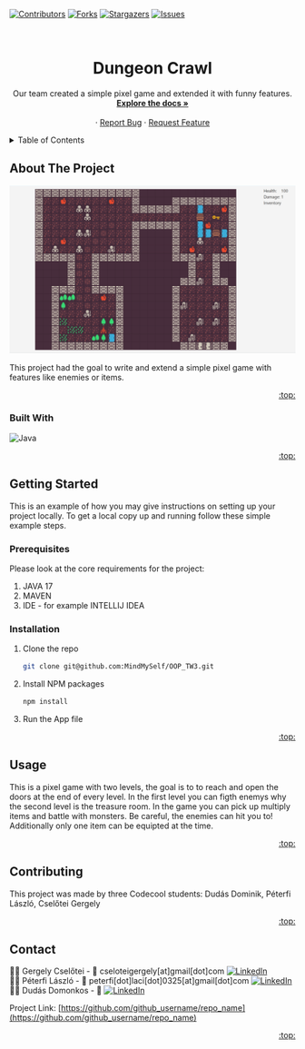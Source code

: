 <!-- Improved compatibility of back to top link: See: https://github.com/othneildrew/Best-README-Template/pull/73 -->
<a name="readme-top"></a>
<!--
*** Thanks for checking out the Best-README-Template. If you have a suggestion
*** that would make this better, please fork the repo and create a pull request
*** or simply open an issue with the tag "enhancement".
*** Don't forget to give the project a star!
*** Thanks again! Now go create something AMAZING! :D
-->



<!-- PROJECT SHIELDS -->
<!--
*** I'm using markdown "reference style" links for readability.
*** Reference links are enclosed in brackets [ ] instead of parentheses ( ).
*** See the bottom of this document for the declaration of the reference variables
*** for contributors-url, forks-url, etc. This is an optional, concise syntax you may use.
*** https://www.markdownguide.org/basic-syntax/#reference-style-links
-->
[![Contributors][contributors-shield]][contributors-url]
[![Forks][forks-shield]][forks-url]
[![Stargazers][stars-shield]][stars-url]
[![Issues][issues-shield]][issues-url]



<!-- PROJECT LOGO -->
<br />
<div align="center">
<h1 align="center">Dungeon Crawl</h1>

  <p align="center">
    Our team created a simple pixel game and extended it with funny features.
    <br />
    <a href="https://github.com/MindMySelf/OOP_TW3"><strong>Explore the docs »</strong></a>
    <br />
    <br />
    ·
    <a href="https://github.com/MindMySelf/OOP_TW3/issues">Report Bug</a>
    ·
    <a href="https://github.com/MindMySelf/OOP_TW3/issues">Request Feature</a>
  </p>
</div>



<!-- TABLE OF CONTENTS -->
<details>
  <summary>Table of Contents</summary>
  <ol>
    <li>
      <a href="#about-the-project">About The Project</a>
      <ul>
        <li><a href="#built-with">Built With</a></li>
      </ul>
    </li>
    <li>
      <a href="#getting-started">Getting Started</a>
      <ul>
        <li><a href="#prerequisites">Prerequisites</a></li>
        <li><a href="#installation">Installation</a></li>
      </ul>
    </li>
    <li><a href="#usage">Usage</a></li>
    <li><a href="#contributing">Contributing</a></li>
    <li><a href="#contact">Contact</a></li>
  </ol>
</details>



<!-- ABOUT THE PROJECT -->
## About The Project

[![Product Name Screen Shot][product-screenshot]](https://example.com)

This project had the goal to write and extend a simple pixel game with features like enemies or items.

<p align="right"><a href="#readme-top">:top:</a></p>



### Built With

![Java](https://img.shields.io/badge/java-%23ED8B00.svg?style=for-the-badge&logo=openjdk&logoColor=white)

<p align="right"><a href="#readme-top">:top:</a></p>



<!-- GETTING STARTED -->
## Getting Started

This is an example of how you may give instructions on setting up your project locally.
To get a local copy up and running follow these simple example steps.

### Prerequisites

Please look at the core requirements for the project:

1) JAVA 17
2) MAVEN
3) IDE - for example INTELLIJ IDEA


### Installation

1. Clone the repo
   ```sh
   git clone git@github.com:MindMySelf/OOP_TW3.git
   ```
2. Install NPM packages
   ```sh
   npm install
   ```
3. Run the App file

<p align="right"><a href="#readme-top">:top:</a></p>



<!-- USAGE EXAMPLES -->
## Usage

This is a pixel game with two levels, the goal is to to reach and open the doors at the end of every level. In the first level you can figth enemys why the second level is the treasure room. In the game you can pick up multiply items and battle with monsters. Be careful, the enemies can hit you to! Additionally only one item can be equipted at the time.

<p align="right"><a href="#readme-top">:top:</a></p>



<!-- CONTRIBUTING -->
## Contributing

This project was made by three Codecool students: Dudás Dominik, Péterfi László, Cselőtei Gergely

<p align="right"><a href="#readme-top">:top:</a></p>



<!-- CONTACT -->
## Contact

:man_technologist: Gergely Cselőtei - :email: cseloteigergely[at]gmail[dot]com [![LinkedIn][linkedin-shield]][linkedin-Gergely]<br>
:man_technologist: Péterfi László - :email: peterfi[dot]laci[dot]0325[at]gmail[dot]com [![LinkedIn][linkedin-shield]][linkedin-László]<br>
:man_technologist: Dudás Domonkos - :email:  [![LinkedIn][linkedin-shield]][linkedin-Dominik]<br>

Project Link: [https://github.com/github_username/repo_name](https://github.com/github_username/repo_name)

<p align="right"><a href="#readme-top">:top:</a></p>




<!-- MARKDOWN LINKS & IMAGES -->
<!-- https://www.markdownguide.org/basic-syntax/#reference-style-links -->
[contributors-shield]: https://img.shields.io/github/contributors/github_username/repo_name.svg?style=for-the-badge
[contributors-url]: https://github.com/MindMySelf/OOP_TW3/graphs/contributors
[forks-shield]: https://img.shields.io/github/forks/github_username/repo_name.svg?style=for-the-badge
[forks-url]: https://github.com/MindMySelf/OOP_TW3/forks
[stars-shield]: https://img.shields.io/github/stars/github_username/repo_name.svg?style=for-the-badge
[stars-url]: https://github.com/MindMySelf/OOP_TW3/stargazers
[issues-shield]: https://img.shields.io/github/issues/github_username/repo_name.svg?style=for-the-badge
[issues-url]: https://github.com/MindMySelf/OOP_TW3/issues
[linkedin-shield]: https://img.shields.io/badge/-LinkedIn-black.svg?style=for-the-badge&logo=linkedin&colorB=555
[linkedin-Gergely]: https://www.linkedin.com/in/gergely-csel%C5%91tei-4469a127a/
[linkedin-László]: https://www.linkedin.com/in/l%C3%A1szl%C3%B3-p%C3%A9terfi/
[linkedin-Dominik]: https://www.linkedin.com/in/dominik-dudas/
[product-screenshot]: src/main/resources/map.png
[Next.js]: https://img.shields.io/badge/next.js-000000?style=for-the-badge&logo=nextdotjs&logoColor=white
[Next-url]: https://nextjs.org/
[React.js]: https://img.shields.io/badge/React-20232A?style=for-the-badge&logo=react&logoColor=61DAFB
[React-url]: https://reactjs.org/
[Vue.js]: https://img.shields.io/badge/Vue.js-35495E?style=for-the-badge&logo=vuedotjs&logoColor=4FC08D
[Vue-url]: https://vuejs.org/
[Angular.io]: https://img.shields.io/badge/Angular-DD0031?style=for-the-badge&logo=angular&logoColor=white
[Angular-url]: https://angular.io/
[Svelte.dev]: https://img.shields.io/badge/Svelte-4A4A55?style=for-the-badge&logo=svelte&logoColor=FF3E00
[Svelte-url]: https://svelte.dev/
[Laravel.com]: https://img.shields.io/badge/Laravel-FF2D20?style=for-the-badge&logo=laravel&logoColor=white
[Laravel-url]: https://laravel.com
[Bootstrap.com]: https://img.shields.io/badge/Bootstrap-563D7C?style=for-the-badge&logo=bootstrap&logoColor=white
[Bootstrap-url]: https://getbootstrap.com
[JQuery.com]: https://img.shields.io/badge/jQuery-0769AD?style=for-the-badge&logo=jquery&logoColor=white
[JQuery-url]: https://jquery.com 